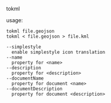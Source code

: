 tokml

usage:

    tokml file.geojson
    tokml < file.geojson > file.kml

    --simplestyle
      enable simplestyle icon translation
    --name
      property for <name>
    --description
      property for <description>
    --documentName
      property for document <name>
    --documentDescription
      property for document <description>
